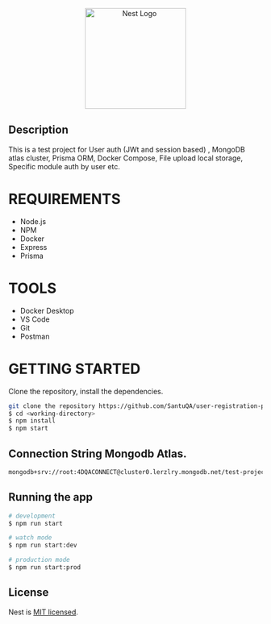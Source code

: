 <p align="center">
  <a href="http://nestjs.com/" target="blank"><img src="https://nestjs.com/img/logo-small.svg" width="200" alt="Nest Logo" /></a>
</p>

[circleci-image]: https://img.shields.io/circleci/build/github/nestjs/nest/master?token=abc123def456
[circleci-url]: https://circleci.com/gh/nestjs/nest

## Description
This is a test project for  User auth (JWt and session based) , MongoDB atlas cluster, Prisma ORM, Docker Compose, File upload local storage, Specific module auth by user etc.

# REQUIREMENTS

-   Node.js
-   NPM
-   Docker
-   Express
-   Prisma

# TOOLS

-   Docker Desktop
-   VS Code
-   Git
-   Postman

# GETTING STARTED
Clone the repository, install the dependencies.
```bash
git clone the repository https://github.com/SantuQA/user-registration-prisma.git
$ cd <working-directory>   
$ npm install
$ npm start
```

## Connection String Mongodb Atlas.
```bash
mongodb+srv://root:4DQACONNECT@cluster0.lerzlry.mongodb.net/test-project-prisma?retryWrites=true&w=majority
```

## Running the app

```bash
# development
$ npm run start

# watch mode
$ npm run start:dev

# production mode
$ npm run start:prod
```

## License

Nest is [MIT licensed](LICENSE).
